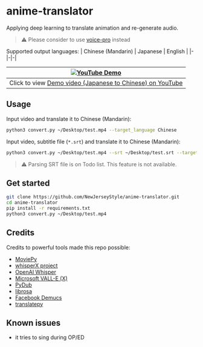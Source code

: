 # anime-translator
Applying deep learning to translate animation and re-generate audio.

> ⚠️ Please consider to use [voice-pro](https://github.com/abus-aikorea/voice-pro) instead

Supported output languages:
| Chinese (Mandarin) | Japanese | English |
|-|-|-|

|[![YouTube Demo](https://img.youtube.com/vi/Rl5Z85zWLgk/0.jpg)](https://youtu.be/Rl5Z85zWLgk)|
|-|
|Click to view [Demo video (Japanese to Chinese) on YouTube](https://youtu.be/Rl5Z85zWLgk)|

## Usage
Input video and translate it to Chinese (Mandarin):
```bash
python3 convert.py ~/Desktop/test.mp4 --target_language Chinese
```

Input video, subtitle file (`*.srt`) and translate it to Chinese (Mandarin):
```bash
python3 convert.py ~/Desktop/test.mp4 --srt ~/Desktop/test.srt --target_language Chinese
```
> ⚠️ Parsing SRT file is on Todo list. This feature is not available.

## Get started
```bash
git clone https://github.com/NewJerseyStyle/anime-translator.git
cd anime-translator
pip install -r requirements.txt
python3 convert.py ~/Desktop/test.mp4
```

## Credits
Credits to powerful tools made this repo possible:
- [MoviePy](https://github.com/Zulko/moviepy)
- [whisperX project](https://github.com/m-bain/whisperX)
- [OpenAI Whisper](https://github.com/openai/whisper)
- [Microsoft VALL-E (X)](https://github.com/Plachtaa/VALL-E-X)
- [PyDub](https://github.com/jiaaro/pydub)
- [librosa](https://github.com/librosa/librosa)
- [Facebook Demucs](https://github.com/facebookresearch/demucs)
- [translatepy](https://github.com/Animenosekai/translate)

## Known issues
- it tries to sing during OP/ED
